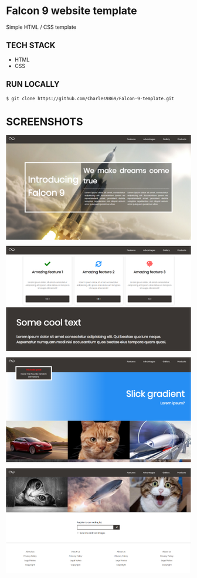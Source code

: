 # Falcon 9 website template

Simple HTML / CSS template

## TECH STACK
- HTML
- CSS

## RUN LOCALLY
```
$ git clone https://github.com/Charles9869/Falcon-9-template.git
```

# SCREENSHOTS

![image](screenshots/page1.png)

![image](screenshots/page2.png)

![image](screenshots/page3.png)

![image](screenshots/page4.png)
